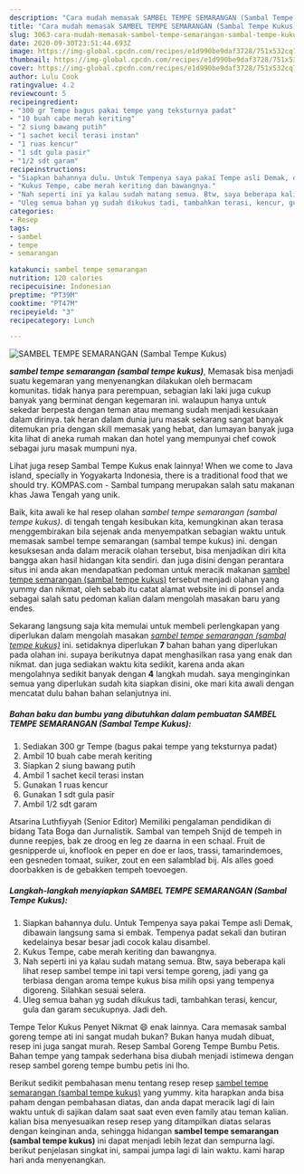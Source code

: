```yaml
---
description: "Cara mudah memasak SAMBEL TEMPE SEMARANGAN (Sambal Tempe Kukus) Lezat"
title: "Cara mudah memasak SAMBEL TEMPE SEMARANGAN (Sambal Tempe Kukus) Lezat"
slug: 3063-cara-mudah-memasak-sambel-tempe-semarangan-sambal-tempe-kukus-lezat
date: 2020-09-30T23:51:44.693Z
image: https://img-global.cpcdn.com/recipes/e1d990be9daf3728/751x532cq70/sambel-tempe-semarangan-sambal-tempe-kukus-foto-resep-utama.jpg
thumbnail: https://img-global.cpcdn.com/recipes/e1d990be9daf3728/751x532cq70/sambel-tempe-semarangan-sambal-tempe-kukus-foto-resep-utama.jpg
cover: https://img-global.cpcdn.com/recipes/e1d990be9daf3728/751x532cq70/sambel-tempe-semarangan-sambal-tempe-kukus-foto-resep-utama.jpg
author: Lulu Cook
ratingvalue: 4.2
reviewcount: 5
recipeingredient:
- "300 gr Tempe bagus pakai tempe yang teksturnya padat"
- "10 buah cabe merah keriting"
- "2 siung bawang putih"
- "1 sachet kecil terasi instan"
- "1 ruas kencur"
- "1 sdt gula pasir"
- "1/2 sdt garam"
recipeinstructions:
- "Siapkan bahannya dulu. Untuk Tempenya saya pakai Tempe asli Demak, dibawain langsung sama si embak. Tempenya padat sekali dan butiran kedelainya besar besar jadi cocok kalau disambel."
- "Kukus Tempe, cabe merah keriting dan bawangnya."
- "Nah seperti ini ya kalau sudah matang semua. Btw, saya beberapa kali lihat resep sambel tempe ini tapi versi tempe goreng, jadi yang ga terbiasa dengan aroma tempe kukus bisa milih opsi yang tempenya digoreng. Silahkan sesuai selera."
- "Uleg semua bahan yg sudah dikukus tadi, tambahkan terasi, kencur, gula dan garam secukupnya. Jadi deh."
categories:
- Resep
tags:
- sambel
- tempe
- semarangan

katakunci: sambel tempe semarangan 
nutrition: 120 calories
recipecuisine: Indonesian
preptime: "PT39M"
cooktime: "PT47M"
recipeyield: "3"
recipecategory: Lunch

---
```



![SAMBEL TEMPE SEMARANGAN (Sambal Tempe Kukus)](https://img-global.cpcdn.com/recipes/e1d990be9daf3728/751x532cq70/sambel-tempe-semarangan-sambal-tempe-kukus-foto-resep-utama.jpg)

<b><i>sambel tempe semarangan (sambal tempe kukus)</i></b>, Memasak bisa menjadi suatu kegemaran yang menyenangkan dilakukan oleh bermacam komunitas. tidak hanya para perempuan, sebagian laki laki juga cukup banyak yang berminat dengan kegemaran ini. walaupun hanya untuk sekedar berpesta dengan teman atau memang sudah menjadi kesukaan dalam dirinya. tak heran dalam dunia juru masak sekarang sangat banyak ditemukan pria dengan skill memasak yang hebat, dan lumayan banyak juga kita lihat di aneka rumah makan dan hotel yang mempunyai chef cowok sebagai juru masak mumpuni nya.

Lihat juga resep Sambal Tempe Kukus enak lainnya! When we come to Java island, specially in Yogyakarta Indonesia, there is a traditional food that we should try. KOMPAS.com - Sambal tumpang merupakan salah satu makanan khas Jawa Tengah yang unik.

Baik, kita awali ke hal resep olahan <i>sambel tempe semarangan (sambal tempe kukus)</i>. di tengah tengah kesibukan kita, kemungkinan akan terasa menggembirakan bila sejenak anda menyempatkan sebagian waktu untuk memasak sambel tempe semarangan (sambal tempe kukus) ini. dengan kesuksesan anda dalam meracik olahan tersebut, bisa menjadikan diri kita bangga akan hasil hidangan kita sendiri. dan juga disini dengan perantara situs ini anda akan mendapatkan pedoman untuk meracik makanan <u>sambel tempe semarangan (sambal tempe kukus)</u> tersebut menjadi olahan yang yummy dan nikmat, oleh sebab itu catat alamat website ini di ponsel anda sebagai salah satu pedoman kalian dalam mengolah masakan baru yang endes.


Sekarang langsung saja kita memulai untuk membeli perlengkapan yang diperlukan dalam mengolah masakan <u><i>sambel tempe semarangan (sambal tempe kukus)</i></u> ini. setidaknya diperlukan <b>7</b> bahan bahan yang diperlukan pada olahan ini. supaya berikutnya dapat menghasilkan rasa yang enak dan nikmat. dan juga sediakan waktu kita sedikit, karena anda akan mengolahnya sedikit banyak dengan <b>4</b> langkah mudah. saya menginginkan semua yang diperlukan sudah kita siapkan disini, oke mari kita awali dengan mencatat dulu bahan bahan selanjutnya ini.

<!--inarticleads1-->

##### Bahan baku dan bumbu yang dibutuhkan dalam pembuatan SAMBEL TEMPE SEMARANGAN (Sambal Tempe Kukus):

1. Sediakan 300 gr Tempe (bagus pakai tempe yang teksturnya padat)
1. Ambil 10 buah cabe merah keriting
1. Siapkan 2 siung bawang putih
1. Ambil 1 sachet kecil terasi instan
1. Gunakan 1 ruas kencur
1. Gunakan 1 sdt gula pasir
1. Ambil 1/2 sdt garam


Atsarina Luthfiyyah (Senior Editor) Memiliki pengalaman pendidikan di bidang Tata Boga dan Jurnalistik. Sambal van tempeh Snijd de tempeh in dunne reepjes, bak ze droog en leg ze daarna in een schaal. Fruit de gesnipperde ui, knoflook en peper en doe er laos, trassi, tamarindemoes, een gesneden tomaat, suiker, zout en een salamblad bij. Als alles goed doorbakken is de gebakken tempeh toevoegen. 

<!--inarticleads2-->

##### Langkah-langkah menyiapkan SAMBEL TEMPE SEMARANGAN (Sambal Tempe Kukus):

1. Siapkan bahannya dulu. Untuk Tempenya saya pakai Tempe asli Demak, dibawain langsung sama si embak. Tempenya padat sekali dan butiran kedelainya besar besar jadi cocok kalau disambel.
1. Kukus Tempe, cabe merah keriting dan bawangnya.
1. Nah seperti ini ya kalau sudah matang semua. Btw, saya beberapa kali lihat resep sambel tempe ini tapi versi tempe goreng, jadi yang ga terbiasa dengan aroma tempe kukus bisa milih opsi yang tempenya digoreng. Silahkan sesuai selera.
1. Uleg semua bahan yg sudah dikukus tadi, tambahkan terasi, kencur, gula dan garam secukupnya. Jadi deh.


Tempe Telor Kukus Penyet Nikmat 😄 enak lainnya. Cara memasak sambal goreng tempe ati ini sangat mudah bukan? Bukan hanya mudah dibuat, resep ini juga sangat murah. Resep Sambal Goreng Tempe Bumbu Petis. Bahan tempe yang tampak sederhana bisa diubah menjadi istimewa dengan resep sambel goreng tempe bumbu petis ini lho. 

Berikut sedikit pembahasan menu tentang resep resep <u>sambel tempe semarangan (sambal tempe kukus)</u> yang yummy. kita harapkan anda bisa paham dengan pembahasan diatas, dan anda dapat meracik lagi di lain waktu untuk di sajikan dalam saat saat even even family atau teman kalian. kalian bisa menyesuaikan resep resep yang ditampilkan diatas selaras dengan keinginan anda, sehingga hidangan <b>sambel tempe semarangan (sambal tempe kukus)</b> ini dapat menjadi lebih lezat dan sempurna lagi. berikut penjelasan singkat ini, sampai jumpa lagi di lain waktu. kami harap hari anda menyenangkan.

